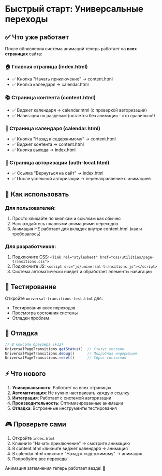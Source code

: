 # Быстрый старт: Универсальные переходы

## ✅ Что уже работает

После обновления система анимаций теперь работает на **всех страницах** сайта:

### 🏠 Главная страница (index.html)
- ✅ Кнопка "Начать приключение" → content.html
- ✅ Кнопка календаря → calendar.html

### 📚 Страница контента (content.html)  
- ✅ Виджет календаря → calendar.html (с проверкой авторизации)
- ✅ Навигация по разделам (остается без анимации - это правильно!)

### 📅 Страница календаря (calendar.html)
- ✅ Кнопка "Назад к содержимому" → content.html
- ✅ Виджет контента → content.html
- ✅ Кнопка выхода → index.html

### 🔐 Страница авторизации (auth-local.html)
- ✅ Ссылка "Вернуться на сайт" → index.html
- ✅ После успешной авторизации → перенаправление с анимацией

## 🎯 Как использовать

### Для пользователей:
1. Просто кликайте по кнопкам и ссылкам как обычно
2. Наслаждайтесь плавными анимациями переходов
3. Анимация НЕ работает для вкладок внутри content.html (как и требовалось)

### Для разработчиков:
1. Подключите CSS: `<link rel="stylesheet" href="css/utilities/page-transitions.css">`
2. Подключите JS: `<script src="js/universal-transitions.js"></script>`
3. Система автоматически найдет и обработает элементы навигации

## 🧪 Тестирование

Откройте `universal-transitions-test.html` для:
- Тестирования всех переходов
- Просмотра состояния системы  
- Отладки проблем

## 🐛 Отладка

```javascript
// В консоли браузера (F12)
UniversalPageTransitions.getStatus()  // Статус системы
UniversalPageTransitions.debug()      // Подробная информация
UniversalPageTransitions.reset()      // Сброс состояния
```

## ⚡ Что нового

1. **Универсальность**: Работает на всех страницах
2. **Автоматизация**: Не нужно настраивать каждую ссылку
3. **Интеграция**: Работает с системой авторизации
4. **Производительность**: Оптимизированные анимации
5. **Отладка**: Встроенные инструменты тестирования

## 🎮 Проверьте сами

1. Откройте `index.html`
2. Кликните "Начать приключение" → смотрите анимацию
3. В content.html кликните виджет календаря → анимация
4. В calendar.html кликните "Назад к содержимому" → анимация
5. Попробуйте все переходы!

Анимация затемнения теперь работает везде! 🎉
